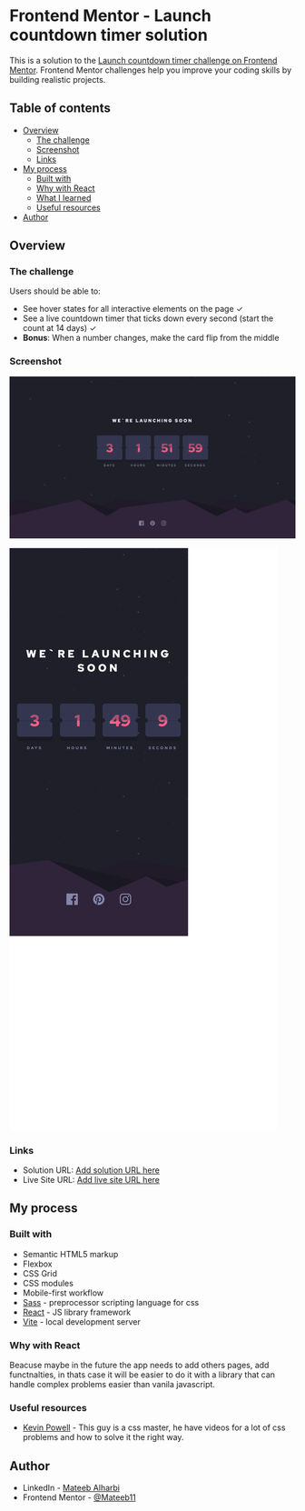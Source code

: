 # Frontend Mentor - Launch countdown timer solution

This is a solution to the [Launch countdown timer challenge on Frontend Mentor](https://www.frontendmentor.io/challenges/launch-countdown-timer-N0XkGfyz-). Frontend Mentor challenges help you improve your coding skills by building realistic projects.

## Table of contents

- [Overview](#overview)
  - [The challenge](#the-challenge)
  - [Screenshot](#screenshot)
  - [Links](#links)
- [My process](#my-process)
  - [Built with](#built-with)
  - [Why with React](#why-with-react)
  - [What I learned](#what-i-learned)
  - [Useful resources](#useful-resources)
- [Author](#author)

## Overview

### The challenge

Users should be able to:

- See hover states for all interactive elements on the page &check;
- See a live countdown timer that ticks down every second (start the count at 14 days) &check;
- **Bonus**: When a number changes, make the card flip from the middle

### Screenshot

![Web](./screenshots/website-desktop.png)

![Mobile](./screenshots/website-mobile.png)

### Links

- Solution URL: [Add solution URL here](https://your-solution-url.com)
- Live Site URL: [Add live site URL here](https://your-live-site-url.com)

## My process

### Built with

- Semantic HTML5 markup
- Flexbox
- CSS Grid
- CSS modules
- Mobile-first workflow
- [Sass](https://sass-lang.com/) - preprocessor scripting language for css
- [React](https://reactjs.org/) - JS library framework
- [Vite](https://vitejs.dev/) - local development server

### Why with React

Beacuse maybe in the future the app needs to add others pages, add functnalties, in thats case it will be easier to do it with a library that can handle complex problems easier than vanila javascript.

### Useful resources

- [Kevin Powell](https://www.youtube.com/@KevinPowell) - This guy is a css master, he have videos for a lot of css problems and how to solve it the right way.

## Author

- LinkedIn - [Mateeb Alharbi](https://www.linkedin.com/in/mateeb-alharbi/)
- Frontend Mentor - [@Mateeb11](https://www.frontendmentor.io/profile/Mateeb11)
